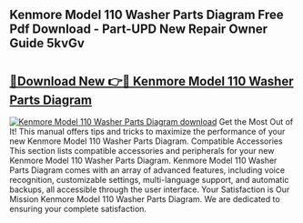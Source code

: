 ## Kenmore Model 110 Washer Parts Diagram Free Pdf Download - Part-UPD New Repair Owner Guide 5kvGv

# <h2><a href="http://dfl58c8.blite.top/?on=Kenmore+Model+110+Washer+Parts+Diagram">🔗Download New 👉🔴 Kenmore Model 110 Washer Parts Diagram</a></h2>

[![Kenmore Model 110 Washer Parts Diagram download](https://i.imgur.com/lujVjoI.png)](http://dfl58c8.blite.top/?on=Kenmore+Model+110+Washer+Parts+Diagram)
Get the Most Out of It! This manual offers tips and tricks to maximize the performance of your new Kenmore Model 110 Washer Parts Diagram. Compatible Accessories This section lists compatible accessories and peripherals for your new Kenmore Model 110 Washer Parts Diagram. Kenmore Model 110 Washer Parts Diagram comes with an array of advanced features, including voice recognition, customizable settings, multi-language support, and automatic backups, all accessible through the user interface. Your Satisfaction is Our Mission Kenmore Model 110 Washer Parts Diagram. We are dedicated to ensuring your complete satisfaction.
